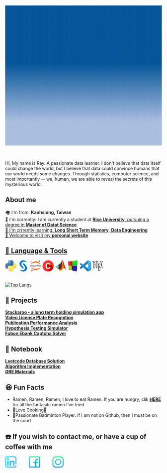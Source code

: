 <p align = "center">
 <img src = "https://github.com/wavelolz/profile/blob/main/picture/intro.gif" height = 450>
</p>
 
  &emsp;
  &emsp;
  
Hi, My name is Ray. A passionate data learner. I don't believe that data itself could change the world, but I believe that data could convince humans that our world needs some changes. Through statistics, computer science, and most importantly -- we, human, we are able to reveal the secrets of this mysterious world.

 <h2>About me</h2>

🏘️ I'm from: <b>Kaohsiung, Taiwan</b> <br/>
💼 I'm currently: I am currently a student at <b><a href="https://www.rice.edu/">Rice University</b>, pursuing a degree in <b>Master of Datat Science</b> <br/> 
📘 I'm crrrently learning: <b>Long Short Term Memory</b>, <b>Data Engineering</b> <br/>
🌌 Welcome to visit my <b><a href = "https://wavelolz.com/"> personal website </b>

 
 <h2>🧰 Language & Tools </h2>
 <a href = "https://www.python.org/"><img src = "https://github.com/wavelolz/profile/blob/main/picture/python.png" width = 36 height = 36></a>
 <a href = "https://www.sas.com/en_us/home.html"><img src = "https://github.com/wavelolz/profile/blob/main/picture/sas2.png" width = 36 height = 36></a>
 <a href = "https://jupyter.org/"><img src = "https://github.com/wavelolz/profile/blob/main/picture/1200px-Jupyter_logo.svg.png" width = 36 height = 36></a>
 <a href = "https://en.wikipedia.org/wiki/C_(programming_language)"><img src = "https://github.com/wavelolz/profile/blob/main/picture/c.png" width = 36 height = 36></a>
 <a href = "https://www.mathworks.com/products/matlab.html"><img src = "https://github.com/wavelolz/profile/blob/main/picture/Matlab_Logo.png" width = 36 height = 36></a>
 <a href = "https://www.codeblocks.org/"><img src = "https://github.com/wavelolz/profile/blob/main/picture/d73n2y9-fc7e0a66-1dd8-42d2-9aba-29a33990067b.png" width = 36 height = 36></a>
 <a href = "https://code.visualstudio.com/"><img src = "https://github.com/wavelolz/profile/blob/main/picture/Visual_Studio_Code_1.35_icon.svg.png" width = 36 height = 36></a>
 <a href = "https://en.wikipedia.org/wiki/LaTeX"><img src = "https://github.com/wavelolz/profile/blob/main/picture/LaTeX_logo.svg.png" width = 36 height = 36></a>
 <br/>
 <br/>
 
[![Top Langs](https://github-readme-stats.vercel.app/api/top-langs/?username=wavelolz&layout=compact&theme=merko)](https://github.com/wavelolz/github-readme-stats)
 

 <h2>🚀 Projects </h2>
 <b><a href = "https://github.com/wavelolz/stockaroo">Stockaroo - a long term holding simulation app</a></b> <br/>
 <b><a href = "https://github.com/wavelolz/Video-License-Plate-Recognition">Video License Plate Recognition</a></b> <br/>
 <b><a href = "https://github.com/wavelolz/Publication-Performance-Analysis">Publication Performance Analysis</a></b> <br/>
 <b><a href = "https://github.com/wavelolz/PyQt-Hypothesis_Testing-Simulator">Hypothesis Testing Simulator</a></b> <br/>
 <b><a href = "https://github.com/wavelolz/Fubon-Ebank-Captcha-Solver">Fubon Ebank Captcha Solver</a></b>
 
 <h2>📔 Notebook </h2>
<b><a href = "https://github.com/wavelolz/leetcode_sql_sol">Leetcode Database Solution</b> <br/>
<b><a href = "https://github.com/wavelolz/Algorithm">Algorithm Implementation</a></b> <br/>
<b><a href = "https://github.com/wavelolz/GRE">GRE Materials</a></b>


<h2>😆 Fun Facts</h2>
 <ul>
  <li>Ramen, Ramen, Ramen, I love to eat Ramen. If you are hungry, clik <b><a href = "https://wavelolz.com/life/">HERE</a></b> for all the fantasitc ramen I've tried </li>
  <li>🍳Love Cooking🍳</li>
  <li>🏸Passionate Badminton Player. If I am not on Github, then I must be on the court</i>
 </ul>
 
 <h2>☎️ If you wish to contact me, or have a cup of coffee with me </h2>
  <a href = "https://www.linkedin.com/in/hung-jui-hsu/"><img src = "https://github.com/wavelolz/profile/blob/main/picture/linkedin%20(1).png" width = 36 height = 36></a>
  &emsp;
  &emsp;
  <a href = "https://www.facebook.com/hsu.ray.35"><img src = "https://github.com/wavelolz/profile/blob/main/picture/facebook.png" width = 36 height = 36></a>
  &emsp;
  &emsp;
  <a href = "https://www.instagram.com/crazyboycereal/"><img src = "https://github.com/wavelolz/profile/blob/main/picture/instagram.png" width = 36 height = 36></a>
 
